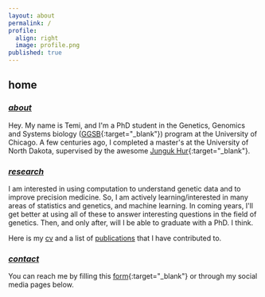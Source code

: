```yaml
---
layout: about
permalink: /
profile:
  align: right
  image: profile.png
published: true
---
```

## home

<h3>
  <u><i>
    about
  </i></u>
</h3>

Hey. My name is Temi, and I'm a PhD student in the Genetics, Genomics and Systems biology ([GGSB](https://ggsb.uchicago.edu/){:target="_blank"}) program at the University of Chicago. A few centuries ago, I completed a master's at the University of North Dakota, supervised by the awesome [Junguk Hur](https://med.und.edu/labs/hur/){:target="_blank"}. 

<h3>
  <u><i>
    research
  </i></u>
</h3>

I am interested in using computation to understand genetic data and to improve precision medicine. So, I am actively learning/interested in many areas of statistics and genetics, and machine learning. In coming years, I'll get better at using all of these to answer interesting questions in the field of genetics. Then, and only after, will I be able to graduate with a PhD. I think. 

Here is my <a href="../docs/cv.pdf" target="_blank" rel="noopener noreferrer">cv</a> and a list of <a href="../publications" target="_blank" rel="noopener noreferrer">publications</a> that I have contributed to.

<h3>
  <u><i>
    contact
  </i></u>
</h3>

You can reach me by filling this [form](https://forms.gle/VopPt5H2uhPMD8oT7){:target="_blank"} or through my social media pages below. 

